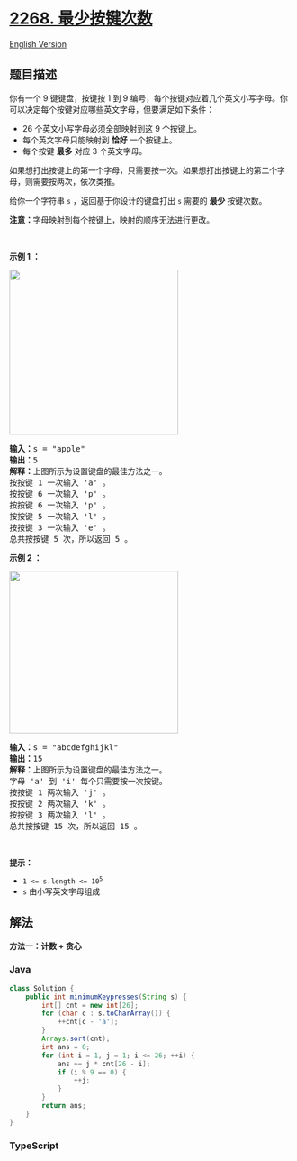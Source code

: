 # [2268. 最少按键次数](https://leetcode.cn/problems/minimum-number-of-keypresses)

[English Version](/solution/2200-2299/2268.Minimum%20Number%20of%20Keypresses/README_EN.md)

## 题目描述

<!-- 这里写题目描述 -->

<p>你有一个 9 键键盘，按键按 1 到 9 编号，每个按键对应着几个英文小写字母。你可以决定每个按键对应哪些英文字母，但要满足如下条件：</p>

<ul>
	<li>26 个英文小写字母必须全部映射到这 9 个按键上。</li>
	<li>每个英文字母只能映射到 <strong>恰好</strong> 一个按键上。</li>
	<li>每个按键 <strong>最多</strong> 对应 3 个英文字母。</li>
</ul>

<p>如果想打出按键上的第一个字母，只需要按一次。如果想打出按键上的第二个字母，则需要按两次，依次类推。</p>

<p>给你一个字符串 <code>s</code> ，返回基于你设计的键盘打出 <code>s</code> 需要的<strong> 最少</strong> 按键次数。</p>

<p><b>注意：</b>字母映射到每个按键上，映射的顺序无法进行更改。</p>

<p>&nbsp;</p>

<p><strong>示例 1 ：</strong></p>
<img src="https://fastly.jsdelivr.net/gh/doocs/leetcode@main/solution/2200-2299/2268.Minimum%20Number%20of%20Keypresses/images/image-20220505184346-1.png" style="width: 300px; height: 293px;" />
<pre>
<strong>输入：</strong>s = "apple"
<strong>输出：</strong>5
<strong>解释：</strong>上图所示为设置键盘的最佳方法之一。
按按键 1 一次输入 'a' 。
按按键 6 一次输入 'p' 。
按按键 6 一次输入 'p' 。
按按键 5 一次输入 'l' 。
按按键 3 一次输入 'e' 。
总共按按键 5 次，所以返回 5 。</pre>

<p><strong>示例 2 ：</strong></p>
<img src="https://fastly.jsdelivr.net/gh/doocs/leetcode@main/solution/2200-2299/2268.Minimum%20Number%20of%20Keypresses/images/image-20220505203823-1.png" style="width: 300px; height: 288px;" />
<pre>
<strong>输入：</strong>s = "abcdefghijkl"
<strong>输出：</strong>15
<strong>解释：</strong>上图所示为设置键盘的最佳方法之一。
字母 'a' 到 'i' 每个只需要按一次按键。
按按键 1 两次输入 'j' 。
按按键 2 两次输入 'k' 。
按按键 3 两次输入 'l' 。
总共按按键 15 次，所以返回 15 。
</pre>

<p>&nbsp;</p>

<p><strong>提示：</strong></p>

<ul>
	<li><code>1 &lt;= s.length &lt;= 10<sup>5</sup></code></li>
	<li><code>s</code> 由小写英文字母组成</li>
</ul>

## 解法

**方法一：计数 + 贪心**

### **Java**

```java
class Solution {
    public int minimumKeypresses(String s) {
        int[] cnt = new int[26];
        for (char c : s.toCharArray()) {
            ++cnt[c - 'a'];
        }
        Arrays.sort(cnt);
        int ans = 0;
        for (int i = 1, j = 1; i <= 26; ++i) {
            ans += j * cnt[26 - i];
            if (i % 9 == 0) {
                ++j;
            }
        }
        return ans;
    }
}
```

### **TypeScript**
